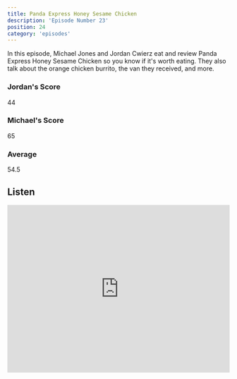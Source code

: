 ```yaml
---
title: Panda Express Honey Sesame Chicken
description: 'Episode Number 23'
position: 24
category: 'episodes'
---
```


In this episode, Michael Jones and Jordan Cwierz eat and review Panda Express Honey Sesame Chicken so you know if it's worth eating. They also talk about the orange chicken burrito, the van they received, and more.

### Jordan's Score

44

### Michael's Score

65

### Average

54.5

## Listen

<iframe src="https://open.spotify.com/embed-podcast/episode/6UHQk5133CN39uLJJSiG27" loading="lazy" style="border: 0; width: 100%; height: 380px;" allow="encrypted-media"></iframe>
